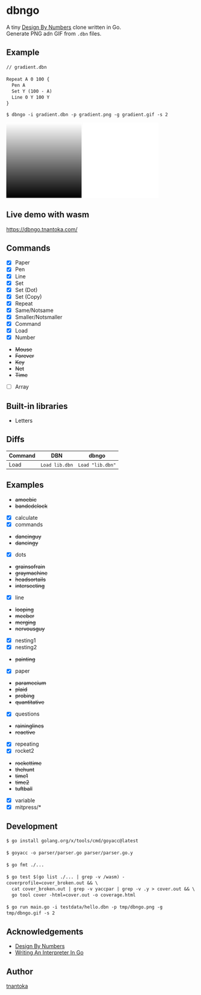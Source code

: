 # dbngo

A tiny [Design By Numbers](https://dbn.media.mit.edu/) clone written in Go.  
Generate PNG adn GIF from `.dbn` files.

## Example

```
// gradient.dbn

Repeat A 0 100 {
  Pen A
  Set Y (100 - A)
  Line 0 Y 100 Y
}
```

```
$ dbngo -i gradient.dbn -p gradient.png -g gradient.gif -s 2
```

![](docs/gradient.png)
![](docs/gradient.gif)

## Live demo with wasm

https://dbngo.tnantoka.com/

## Commands

- [x] Paper
- [x] Pen
- [x] Line
- [x] Set
- [x] Set (Dot)
- [x] Set (Copy)
- [x] Repeat
- [x] Same/Notsame
- [x] Smaller/Notsmaller
- [x] Command
- [x] Load
- [x] Number
- ~~Mouse~~
- ~~Forever~~
- ~~Key~~
- ~~Net~~
- ~~Time~~
- [ ] Array

## Built-in libraries

- Letters

## Diffs

Command | DBN | dbngo
--- | --- | ---
Load | `Load lib.dbn` | `Load "lib.dbn"`

## Examples

- ~~amoebic~~
- ~~bandedclock~~
- [x] calculate
- [x] commands
- ~~dancinguy~~
- ~~dancingy~~
- [x] dots
- ~~grainsofrain~~
- ~~graymachine~~
- ~~headsortails~~
- ~~intersecting~~
- [x] line
- ~~looping~~
- ~~meeber~~
- ~~merging~~
- ~~nervousguy~~
- [x] nesting1
- [x] nesting2
- ~~painting~~
- [x] paper
- ~~paramecium~~
- ~~plaid~~
- ~~probing~~
- ~~quantitative~~
- [x] questions
- ~~raininglines~~
- ~~reactive~~
- [x] repeating
- [x] rocket2
- ~~rockettime~~
- ~~thehunt~~
- ~~time1~~
- ~~time2~~
- ~~tuftball~~
- [x] variable
- [x] mitpress/*

## Development

```
$ go install golang.org/x/tools/cmd/goyacc@latest

$ goyacc -o parser/parser.go parser/parser.go.y

$ go fmt ./...

$ go test $(go list ./... | grep -v /wasm) -coverprofile=cover_broken.out && \
  cat cover_broken.out | grep -v yaccpar | grep -v .y > cover.out && \
  go tool cover -html=cover.out -o coverage.html

$ go run main.go -i testdata/hello.dbn -p tmp/dbngo.png -g tmp/dbngo.gif -s 2
```

## Acknowledgements

- [Design By Numbers](https://dbn.media.mit.edu/)
- [Writing An Interpreter In Go](https://interpreterbook.com/)

## Author

[tnantoka](https://twitter.com/tnantoka)
